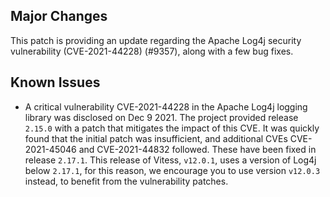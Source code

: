 ## Major Changes

This patch is providing an update regarding the Apache Log4j security vulnerability (CVE-2021-44228) (#9357), along with a few bug fixes.

## Known Issues

* A critical vulnerability CVE-2021-44228 in the Apache Log4j logging library was disclosed on Dec 9 2021.
  The project provided release `2.15.0` with a patch that mitigates the impact of this CVE. It was quickly found that the initial patch was insufficient, and additional CVEs
  CVE-2021-45046 and CVE-2021-44832 followed.
  These have been fixed in release `2.17.1`. This release of Vitess, `v12.0.1`, uses a version of Log4j below `2.17.1`, for this reason, we encourage you to use version `v12.0.3` instead, to benefit from the vulnerability patches.
